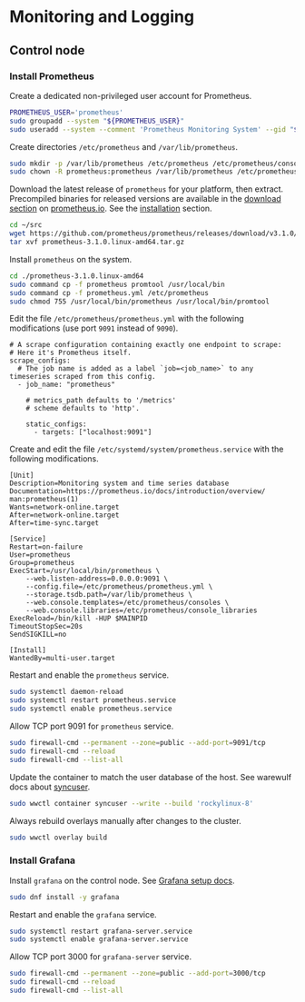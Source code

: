# Monitoring and Logging

## Control node

### Install Prometheus

Create a dedicated non-privileged user account for Prometheus.

``` sh
PROMETHEUS_USER='prometheus'
sudo groupadd --system "${PROMETHEUS_USER}"
sudo useradd --system --comment 'Prometheus Monitoring System' --gid "${PROMETHEUS_USER}" --shell '/sbin/nologin' --home-dir '/var/lib/prometheus' "${PROMETHEUS_USER}"
```

Create directories `/etc/prometheus` and `/var/lib/prometheus`.

``` sh
sudo mkdir -p /var/lib/prometheus /etc/prometheus /etc/prometheus/consoles /etc/prometheus/console_libraries
sudo chown -R prometheus:prometheus /var/lib/prometheus /etc/prometheus
```

Download the latest release of `prometheus` for your platform, then extract. Precompiled binaries for released versions are available in the [download section](https://prometheus.io/download/) on [prometheus.io](https://prometheus.io/). See the [installation](https://prometheus.io/docs/prometheus/latest/installation/) section.

``` sh
cd ~/src
wget https://github.com/prometheus/prometheus/releases/download/v3.1.0/prometheus-3.1.0.linux-amd64.tar.gz
tar xvf prometheus-3.1.0.linux-amd64.tar.gz
```

Install `prometheus` on the system.

``` sh
cd ./prometheus-3.1.0.linux-amd64
sudo command cp -f prometheus promtool /usr/local/bin
sudo command cp -f prometheus.yml /etc/prometheus
sudo chmod 755 /usr/local/bin/prometheus /usr/local/bin/promtool
```

Edit the file `/etc/prometheus/prometheus.yml` with the following modifications (use port `9091` instead of `9090`).

``` text
# A scrape configuration containing exactly one endpoint to scrape:
# Here it's Prometheus itself.
scrape_configs:
  # The job name is added as a label `job=<job_name>` to any timeseries scraped from this config.
  - job_name: "prometheus"

    # metrics_path defaults to '/metrics'
    # scheme defaults to 'http'.

    static_configs:
      - targets: ["localhost:9091"]
```

Create and edit the file `/etc/systemd/system/prometheus.service` with the following modifications.

``` text
[Unit]
Description=Monitoring system and time series database
Documentation=https://prometheus.io/docs/introduction/overview/ man:prometheus(1)
Wants=network-online.target
After=network-online.target
After=time-sync.target

[Service]
Restart=on-failure
User=prometheus
Group=prometheus
ExecStart=/usr/local/bin/prometheus \
    --web.listen-address=0.0.0.0:9091 \
    --config.file=/etc/prometheus/prometheus.yml \
    --storage.tsdb.path=/var/lib/prometheus \
    --web.console.templates=/etc/prometheus/consoles \
    --web.console.libraries=/etc/prometheus/console_libraries
ExecReload=/bin/kill -HUP $MAINPID
TimeoutStopSec=20s
SendSIGKILL=no

[Install]
WantedBy=multi-user.target
```

Restart and enable the `prometheus` service.

``` sh
sudo systemctl daemon-reload
sudo systemctl restart prometheus.service
sudo systemctl enable prometheus.service
```

Allow TCP port 9091 for `prometheus` service.

``` sh
sudo firewall-cmd --permanent --zone=public --add-port=9091/tcp
sudo firewall-cmd --reload
sudo firewall-cmd --list-all
```

Update the container to match the user database of the host. See warewulf docs about [syncuser](https://warewulf.org/docs/main/contents/containers.html#syncuser).

``` sh
sudo wwctl container syncuser --write --build 'rockylinux-8'
```

Always rebuild overlays manually after changes to the cluster.

``` sh
sudo wwctl overlay build
```

### Install Grafana

Install `grafana` on the control node. See [Grafana setup docs](https://grafana.com/docs/grafana/latest/setup-grafana/).

``` sh
sudo dnf install -y grafana
```

Restart and enable the `grafana` service.

``` sh
sudo systemctl restart grafana-server.service
sudo systemctl enable grafana-server.service
```

Allow TCP port 3000 for `grafana-server` service.

``` sh
sudo firewall-cmd --permanent --zone=public --add-port=3000/tcp
sudo firewall-cmd --reload
sudo firewall-cmd --list-all
```
